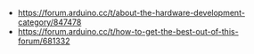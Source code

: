 - https://forum.arduino.cc/t/about-the-hardware-development-category/847478
- https://forum.arduino.cc/t/how-to-get-the-best-out-of-this-forum/681332
